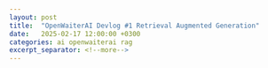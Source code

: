 ```yaml
---
layout: post
title:  "OpenWaiterAI Devlog #1 Retrieval Augmented Generation"
date:   2025-02-17 12:00:00 +0300
categories: ai openwaiterai rag
excerpt_separator: <!--more-->
---
```


